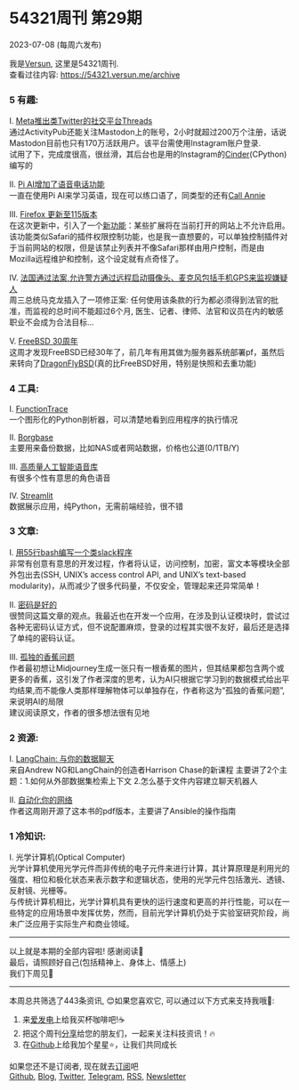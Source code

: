 # 54321周刊 第29期
2023-07-08 (每周六发布)

我是[Versun](https://notes.versun.me), 这里是54321周刊. \
查看过往内容: https://54321.versun.me/archive

### 5 有趣:
I. [Meta推出类Twitter的社交平台Threads](https://www.threads.net/)\
	通过ActivityPub还能关注Mastodon上的账号，2小时就超过200万个注册，话说Mastodon目前也只有170万活跃用户。该平台需使用Instagram账户登录.\
	试用了下，完成度很高，很丝滑，其后台也是用的Instagram的[Cinder](https://trycinder.com/)(CPython)编写的

II. [Pi AI增加了语音电话功能](https://apps.apple.com/us/app/pi-your-personal-ai/id6445815935)\
	一直在使用Pi AI来学习英语，现在可以练口语了，同类型的还有[Call Annie](https://apps.apple.com/app/6447928709)

III. [Firefox 更新至115版本](https://www.mozilla.org/en-US/firefox/115.0/releasenotes/)\
	在这次更新中，引入了一个[新功能](https://support.mozilla.org/en-US/kb/quarantined-domains)：某些扩展将在当前打开的网站上不允许启用。该功能类似Safari的插件权限控制功能，也是我一直想要的，可以单独控制插件对于当前网站的权限，但是该禁止列表并不像Safari那样由用户控制，而是由Mozilla远程维护和控制，这个设定就有点奇怪了。

IV. [法国通过法案,允许警方通过远程启动摄像头、麦克风包括手机GPS来监视嫌疑人](https://gazettengr.com/france-passes-bill-to-allow-police-remotely-activate-phone-camera-microphone-spy-on-people/)\
	周三总统马克龙插入了一项修正案: 任何使用该条款的行为都必须得到法官的批准，而监视的总时间不能超过6个月, 医生、记者、律师、法官和议员在内的敏感职业不会成为合法目标...

V. [FreeBSD 30周年](https://freebsdfoundation.org/blog/freebsd-day-celebrating-30-years-of-freebsd/)\
	这周才发现FreeBSD已经30年了，前几年有用其做为服务器系统部署pf，虽然后来转向了[DragonFlyBSD](https://www.dragonflybsd.org/)(真的比FreeBSD好用，特别是快照和去重功能)

### 4 工具:
I. [FunctionTrace](https://functiontrace.com/)\
	一个图形化的Python剖析器，可以清楚地看到应用程序的执行情况

II. [Borgbase](https://www.borgbase.com/)\
	主要用来备份数据，比如NAS或者网站数据，价格也公道(0/1TB/Y)

III. [高质量人工智能语音库](https://beta.elevenlabs.io/voice-library)\
	有很多个性有意思的角色语音

IV. [Streamlit](https://streamlit.io/)\
	数据展示应用，纯Python，无需前端经验，很不错

### 3 文章:
I. [用55行bash编写一个类slack程序](https://the-dam.org/docs/explanations/suc.html)\
	非常有创意有意思的开发过程，作者将认证，访问控制，加密，富文本等模块全部外包出去(SSH, UNIX’s access control API, and UNIX’s text-based modularity)，从而减少了很多代码量，不仅安全，管理起来还异常简单！
	
II. [密码是好的](https://herman.bearblog.dev/passwords-are-fine/)\
	很赞同这篇文章的观点。我最近也在开发一个应用，在涉及到认证模块时，尝试过各种无密码认证方式，但不说配置麻烦，登录的过程其实很不友好，最后还是选择了单纯的密码认证。

III. [孤独的香蕉问题](https://www.digital-science.com/tldr/article/the-lone-banana-problem-or-the-new-programming-speaking-ai/)\
	作者最初想让Midjourney生成一张只有一根香蕉的图片，但其结果都包含两个或更多的香蕉，这引发了作者深度的思考，认为AI只根据它学习到的数据模式给出平均结果,而不能像人类那样理解物体可以单独存在，作者称这为“孤独的香蕉问题”,来说明AI的局限\
	建议阅读原文，作者的很多想法很有见地

### 2 资源:
I. [LangChain: 与你的数据聊天](https://www.deeplearning.ai/short-courses/langchain-chat-with-your-data/)\
	来自Andrew NG和LangChain的创造者Harrison Chase的新课程
	主要讲了2个主题：1.如何从外部数据集检索上下文  2.怎么基于文件内容建立聊天机器人

II. [自动化你的网络](https://github.com/automateyournetwork/automate_your_network)\
	作者这周刚开源了这本书的pdf版本，主要讲了Ansible的操作指南

### 1 冷知识:
I. 光学计算机(Optical Computer)\
	光学计算机使用光学元件而非传统的电子元件来进行计算，其计算原理是利用光的强度、相位和极化状态来表示数字和逻辑状态，使用的光学元件包括激光、透镜、反射镜、光栅等。\
	与传统计算机相比，光学计算机具有更快的运行速度和更高的并行性能，可以在一些特定的应用场景中发挥优势，然而，目前光学计算机仍处于实验室研究阶段，尚未广泛应用于实际生产和商业领域。

---
以上就是本期的全部内容啦! 感谢阅读🥰\
最后，请照顾好自己(包括精神上、身体上、情感上)\
我们下周见👋

---
本周总共筛选了443条资讯, 😊如果您喜欢它, 可以通过以下方式来支持我哦🎉: 
1. 来[爱发电](https://afdian.net/a/versun)上给我买杯咖啡吧!☕ 
2. 把这个周刊[分享](https://54321.versun.me)给您的朋友们，一起来关注科技资讯！🔥 
3. 在[Github](https://github.com/versun/54321-Weekly)上给我加个星星⭐，让我们共同成长 

如果您还不是订阅者, 现在就去[订阅](https://54321.versun.me)吧\
[Github](https://github.com/versun/54321-Weekly), [Blog](https://notes.versun.me/), [Twitter](https://twitter.com/VersunPan), [Telegram](https://t.me/+0hAhZfrPJGo1YmI9), [RSS](https://54321.versun.me/feed), [Newsletter](https://54321.versun.me/)

